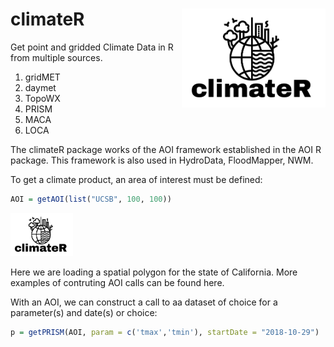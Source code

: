 # climateR <img src="man/figures/logo.png" width=230 align="right" />

Get point and gridded Climate Data in R from multiple sources. 

1. gridMET
2. daymet
3. TopoWX
4. PRISM
5. MACA
6. LOCA

The climateR package works of the AOI framework established in the AOI R package. This framework is also used in HydroData, FloodMapper, NWM. 

To get a climate product, an area of interest must be defined:

```r
AOI = getAOI(list("UCSB", 100, 100))
```
<img src="man/figures/logo.png" width="100">

Here we are loading a spatial polygon for the state of California. More examples of contruting AOI calls can be found here.

With an AOI, we can construct a call to aa dataset of choice for a parameter(s) and date(s) or choice:

```r
p = getPRISM(AOI, param = c('tmax','tmin'), startDate = "2018-10-29")
```
